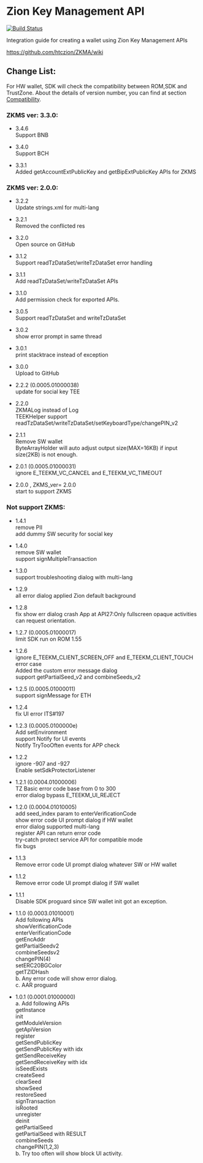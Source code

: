 # Zion Key Management API 

[![Build Status](https://travis-ci.com/htczion/ZKMA.svg?branch=master)](https://travis-ci.com/htczion/ZKMA)

Integration guide for creating a wallet using Zion Key Management APIs

https://github.com/htczion/ZKMA/wiki



## Change List:  
For HW wallet, SDK will check the compatibility between ROM,SDK and TrustZone. 
About the details of version number, you can find at section [Compatibility](https://github.com/htczion/ZKMA/wiki#compatibility).  

### ZKMS ver: 3.3.0:  

- 3.4.6  
    Support BNB  

- 3.4.0  
    Support BCH  

- 3.3.1  
    Added getAccountExtPublicKey and getBipExtPublicKey APIs for ZKMS  

### ZKMS ver: 2.0.0:  

- 3.2.2  
    Update strings.xml for multi-lang  
  
- 3.2.1  
    Removed the conflicted res  
  
- 3.2.0  
    Open source on GitHub  
  
- 3.1.2  
   Support readTzDataSet/writeTzDataSet error handling  
  
- 3.1.1  
   Add readTzDataSet/writeTzDataSet APIs  
  
- 3.1.0  
   Add permission check for exported APIs.  
  
- 3.0.5  
   Support readTzDataSet and writeTzDataSet  
  
- 3.0.2  
   show error prompt in same thread  
  
- 3.0.1  
   print stacktrace instead of exception  
  
- 3.0.0  
   Upload to GitHub  
     
- 2.2.2 (0.0005.01000038)  
   update for social key TEE  
  
- 2.2.0  
   ZKMALog instead of Log  
   TEEKHelper support readTzDataSet/writeTzDataSet/setKeyboardType/changePIN_v2  
  
- 2.1.1  
   Remove SW wallet  
   ByteArrayHolder will auto adjust output size(MAX=16KB) if input size(2KB) is not enough.  
  
- 2.0.1 (0.0005.01000031)  
   ignore E_TEEKM_VC_CANCEL and E_TEEKM_VC_TIMEOUT  
  
- 2.0.0 , ZKMS_ver= 2.0.0  
   start to support ZKMS  
  
### Not support ZKMS:   
  
- 1.4.1  
  remove PII  
  add dummy SW security for social key  
  
- 1.4.0  
  remove SW wallet  
  support signMultipleTransaction  
  
- 1.3.0  
  support troubleshooting dialog with multi-lang  
  
- 1.2.9  
  all error dialog applied Zion default background  
  
- 1.2.8  
  fix show err dialog crash App at API27:Only fullscreen opaque activities can request orientation.  
  
- 1.2.7 (0.0005.01000017)  
  limit SDK run on ROM 1.55  
  
- 1.2.6  
  ignore E_TEEKM_CLIENT_SCREEN_OFF and E_TEEKM_CLIENT_TOUCH error case  
  Added the custom error message dialog  
  support getPartialSeed_v2 and combineSeeds_v2  
  
- 1.2.5 (0.0005.01000011)  
  support signMessage for ETH  
  
- 1.2.4  
  fix UI error ITS#197  
  
- 1.2.3 (0.0005.0100000e)  
  Add setEnvironment  
  support Notify for UI events  
  Notify TryTooOften events for APP check  
  
- 1.2.2  
  ignore -907 and -927  
  Enable setSdkProtectorListener  
  
- 1.2.1 (0.0004.01000006)  
  TZ Basic error code base from 0 to 300  
  error dialog bypass E_TEEKM_UI_REJECT  
  
- 1.2.0 (0.0004.01010005)  
  add seed_index param to enterVerificationCode  
  show error code UI prompt dialog if HW wallet  
  error dialog supported multi-lang  
  register API can return error code  
  try-catch protect service API for compatible mode  
  fix bugs  
  
- 1.1.3  
  Remove error code UI prompt dialog whatever SW or HW wallet  
  
- 1.1.2  
  Remove error code UI prompt dialog if SW wallet  
  
- 1.1.1  
  Disable SDK proguard since SW wallet init got an exception.  
  
- 1.1.0 (0.0003.01010001)  
  Add following APIs  
	showVerificationCode  
	enterVerificationCode  
	getEncAddr  
	getPartialSeedv2  
	combineSeedsv2  
	changePIN(4)  
	setERC20BGColor  
	getTZIDHash  
  b. Any error code will show error dialog.  
  c. AAR proguard  
  
- 1.0.1 (0.0001.01000000)  
  a. Add following APIs  
	getInstance  
	init  
	getModuleVersion  
	getApiVersion  
	register  
	getSendPublicKey  
	getSendPublicKey with idx  
	getSendReceiveKey  
	getSendReceiveKey with idx  
	isSeedExists  
	createSeed  
	clearSeed  
	showSeed  
	restoreSeed  
	signTransaction  
	isRooted  
	unregister  
	deinit  
	getPartialSeed  
	getPartialSeed with RESULT  
	combineSeeds  
	changePIN(1,2,3)  
  b. Try too often will show block UI activity.	  

